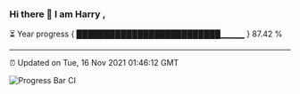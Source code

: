 ### Hi there 👋 I am Harry , 

⏳ Year progress { ██████████████████████████▁▁▁▁ } 87.42 %

---

⏰ Updated on Tue, 16 Nov 2021 01:46:12 GMT

![Progress Bar CI](https://github.com/duykhang68/duykhang68/workflows/Progress%20Bar%20CI/badge.svg)
